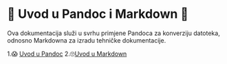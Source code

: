 # 🤨 Uvod u Pandoc i Markdown 🤨
Ova dokumentacija služi u svrhu primjene Pandoca za konverziju datoteka, odnosno Markdowna za izradu tehničke dokumentacije.

1.😱 [Uvod u Pandoc](docs/02-pandoc-primjeri-konverzije.md)
2.🙄[Uvod u Markdown](docs/01-markdown-primjeri.md)

